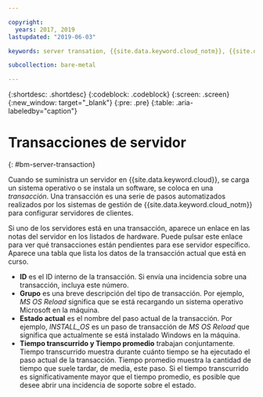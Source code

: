```yaml
---

copyright:
  years: 2017, 2019
lastupdated: "2019-06-03"

keywords: server transation, {{site.data.keyword.cloud_notm}}, {{site.data.keyword.cloud}}

subcollection: bare-metal

---
```


{:shortdesc: .shortdesc}
{:codeblock: .codeblock}
{:screen: .screen}
{:new_window: target="_blank"}
{:pre: .pre}
{:table: .aria-labeledby="caption"}

# Transacciones de servidor
{: #bm-server-transaction}

Cuando se suministra un servidor en {{site.data.keyword.cloud}}, se carga un sistema operativo o se instala un software, se coloca en una *transacción*.  Una transacción es una serie de pasos automatizados realizados por los sistemas de gestión de {{site.data.keyword.cloud_notm}} para configurar servidores de clientes.

Si uno de los servidores está en una transacción, aparece un enlace en las notas del servidor en los listados de hardware.  Puede pulsar este enlace para ver qué transacciones están pendientes para ese servidor específico.  Aparece una tabla que lista los datos de la transacción actual que está en curso.

* **ID** es el ID interno de la transacción.  Si envía una incidencia sobre una transacción, incluya este número.
* **Grupo** es una breve descripción del tipo de transacción.  Por ejemplo, *MS OS Reload* significa que se está recargando un sistema operativo Microsoft en la máquina.
* **Estado actual** es el nombre del paso actual de la transacción.  Por ejemplo, *INSTALL_OS* es un paso de transacción de *MS OS Reload* que significa que actualmente se está instalado Windows en la máquina.
* **Tiempo transcurrido y Tiempo promedio** trabajan conjuntamente.  Tiempo transcurrido muestra durante cuánto tiempo se ha ejecutado el paso actual de la transacción.  Tiempo promedio muestra la cantidad de tiempo que suele tardar, de media, este paso.  Si el tiempo transcurrido es significativamente mayor que el tiempo promedio, es posible que desee abrir una incidencia de soporte sobre el estado.
